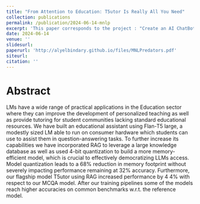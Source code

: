 ```yaml
---
title: "From Attention to Education: T5utor Is Really All You Need"
collection: publications
permalink: /publication/2024-06-14-mnlp
excerpt: 'This paper corresponds to the project : "Create an AI ChatBot Specialized to course content at EPFL", which can be found within the "CV" section of this blog.'
date: 2024-06-14
venue: ''
slidesurl: 
paperurl: 'http://alyelbindary.github.io/files/MNLPredators.pdf'
siteurl:
citation: ''
---
```


Abstract
===

LMs have a wide range of practical applications in the Education sector where they can improve the development of personalized teaching as well as provide tutoring for student communities lacking standard educational resources. We have built an educational assistant using Flan-T5 large, a modestly sized LM able to run on consumer hardware which students can use to assist them in question-answering tasks. To further increase its capabilities we have incorporated RAG to leverage a large knowledge database as well as used 4-bit quantization to build a more memory-efficient model, which is crucial to effectively democratizing LLMs access. Model quantization leads to a 68% reduction in memory footprint without severely impacting performance remaining at 32% accuracy. Furthermore, our flagship model T5utor using RAG increased performance by 4 4% with respect to our MCQA model. After our training pipelines some of the models reach higher accuracies on common benchmarks w.r.t. the reference model.